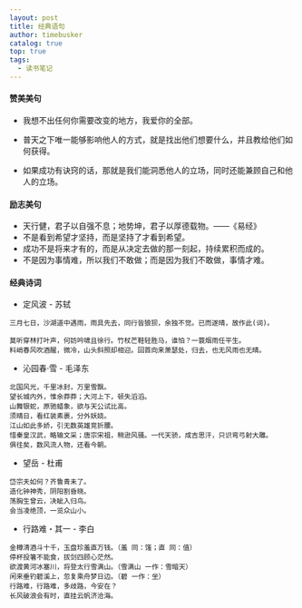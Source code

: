 ```yaml
---
layout: post
title: 经典语句
author: timebusker
catalog: true
top: true
tags:
  - 读书笔记
---
```

#### 赞美美句

- 我想不出任何你需要改变的地方，我爱你的全部。

- 普天之下唯一能够影响他人的方式，就是找出他们想要什么，并且教给他们如何获得。

- 如果成功有诀窍的话，那就是我们能洞悉他人的立场，同时还能兼顾自己和他人的立场。


#### 励志美句

- 天行健，君子以自强不息；地势坤，君子以厚德载物。——《易经》
- 不是看到希望才坚持，而是坚持了才看到希望。
- 成功不是将来才有的，而是从决定去做的那一刻起，持续累积而成的。
- 不是因为事情难，所以我们不敢做；而是因为我们不敢做，事情才难。


#### 经典诗词


- 定风波 - 苏轼

```
三月七日，沙湖道中遇雨，雨具先去，同行皆狼狈，余独不觉。已而遂晴，故作此(词)。

莫听穿林打叶声，何妨吟啸且徐行。竹杖芒鞋轻胜马，谁怕？一蓑烟雨任平生。
料峭春风吹酒醒，微冷，山头斜照却相迎。回首向来萧瑟处，归去，也无风雨也无晴。
```

- 沁园春·雪 - 毛泽东

```
北国风光，千里冰封，万里雪飘。
望长城内外，惟余莽莽；大河上下，顿失滔滔。
山舞银蛇，原驰蜡象，欲与天公试比高。
须晴日，看红装素裹，分外妖娆。
江山如此多娇，引无数英雄竞折腰。
惜秦皇汉武，略输文采；唐宗宋祖，稍逊风骚。一代天骄，成吉思汗，只识弯弓射大雕。
俱往矣，数风流人物，还看今朝。
```

- 望岳 - 杜甫

```
岱宗夫如何？齐鲁青未了。
造化钟神秀，阴阳割昏晓。
荡胸生曾云，决眦入归鸟。
会当凌绝顶，一览众山小。
```

- 行路难・其一 - 李白

```
金樽清酒斗十千，玉盘珍羞直万钱。（羞 同：馐；直 同：值）
停杯投箸不能食，拔剑四顾心茫然。
欲渡黄河冰塞川，将登太行雪满山。（雪满山 一作：雪暗天）
闲来垂钓碧溪上，忽复乘舟梦日边。（碧 一作：坐）
行路难，行路难，多歧路，今安在？
长风破浪会有时，直挂云帆济沧海。
```









